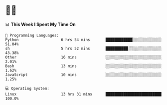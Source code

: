# 👨‍💻
<!--START_SECTION:waka-->
📊 **This Week I Spent My Time On** 

```text
💬 Programming Languages: 
Python                   6 hrs 54 mins       ████████████░░░░░░░░░░░░░   51.04% 
sh                       5 hrs 52 mins       ██████████░░░░░░░░░░░░░░░   43.38% 
Other                    16 mins             ░░░░░░░░░░░░░░░░░░░░░░░░░   2.01% 
Bash                     13 mins             ░░░░░░░░░░░░░░░░░░░░░░░░░   1.62% 
JavaScript               10 mins             ░░░░░░░░░░░░░░░░░░░░░░░░░   1.25%

💻 Operating System: 
Linux                    13 hrs 31 mins      █████████████████████████   100.0%

```


<!--END_SECTION:waka-->
